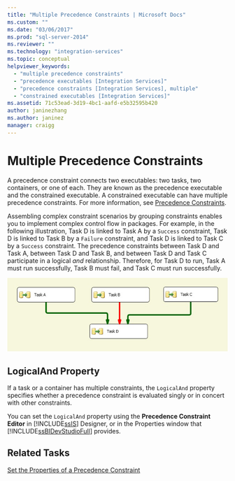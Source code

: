 ```yaml
---
title: "Multiple Precedence Constraints | Microsoft Docs"
ms.custom: ""
ms.date: "03/06/2017"
ms.prod: "sql-server-2014"
ms.reviewer: ""
ms.technology: "integration-services"
ms.topic: conceptual
helpviewer_keywords: 
  - "multiple precedence constraints"
  - "precedence executables [Integration Services]"
  - "precedence constraints [Integration Services], multiple"
  - "constrained executables [Integration Services]"
ms.assetid: 71c53ead-3d19-4bc1-aafd-e5b32595b420
author: janinezhang
ms.author: janinez
manager: craigg
---
```

# Multiple Precedence Constraints
  A precedence constraint connects two executables: two tasks, two containers, or one of each. They are known as the precedence executable and the constrained executable. A constrained executable can have multiple precedence constraints. For more information, see [Precedence Constraints](control-flow/precedence-constraints.md).  
  
 Assembling complex constraint scenarios by grouping constraints enables you to implement complex control flow in packages. For example, in the following illustration, Task D is linked to Task A by a `Success` constraint, Task D is linked to Task B by a `Failure` constraint, and Task D is linked to Task C by a `Success` constraint. The precedence constraints between Task D and Task A, between Task D and Task B, and between Task D and Task C participate in a logical *and* relationship. Therefore, for Task D to run, Task A must run successfully, Task B must fail, and Task C must run successfully.  
  
 ![Tasks linked by precedence constraints](media/precedenceconstraints.gif "Tasks linked by precedence constraints")  
  
## LogicalAnd Property  
 If a task or a container has multiple constraints, the `LogicalAnd` property specifies whether a precedence constraint is evaluated singly or in concert with other constraints.  
  
 You can set the `LogicalAnd` property using the **Precedence Constraint Editor** in [!INCLUDE[ssIS](../includes/ssis-md.md)] Designer, or in the Properties window that [!INCLUDE[ssBIDevStudioFull](../includes/ssbidevstudiofull-md.md)] provides.  
  
## Related Tasks  
 [Set the Properties of a Precedence Constraint](../../2014/integration-services/set-the-properties-of-a-precedence-constraint.md)  
  
  
